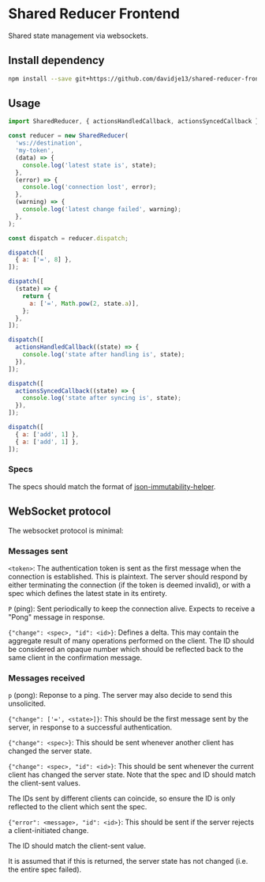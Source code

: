 # Shared Reducer Frontend

Shared state management via websockets.

## Install dependency

```bash
npm install --save git+https://github.com/davidje13/shared-reducer-frontend.git#semver:^1.0.0
```

## Usage

```javascript
import SharedReducer, { actionsHandledCallback, actionsSyncedCallback } from 'shared-reducer-frontend';

const reducer = new SharedReducer(
  'ws://destination',
  'my-token',
  (data) => {
    console.log('latest state is', state);
  },
  (error) => {
    console.log('connection lost', error);
  },
  (warning) => {
    console.log('latest change failed', warning);
  },
);

const dispatch = reducer.dispatch;

dispatch([
  { a: ['=', 8] },
]);

dispatch([
  (state) => {
    return {
      a: ['=', Math.pow(2, state.a)],
    };
  },
]);

dispatch([
  actionsHandledCallback((state) => {
    console.log('state after handling is', state);
  }),
]);

dispatch([
  actionsSyncedCallback((state) => {
    console.log('state after syncing is', state);
  }),
]);

dispatch([
  { a: ['add', 1] },
  { a: ['add', 1] },
]);
```

### Specs

The specs should match the format of
[json-immutability-helper](https://github.com/davidje13/json-immutability-helper).

## WebSocket protocol

The websocket protocol is minimal:

### Messages sent

`<token>`:
The authentication token is sent as the first message when the connection is
established. This is plaintext. The server should respond by either terminating
the connection (if the token is deemed invalid), or with a spec which defines
the latest state in its entirety.

`P` (ping):
Sent periodically to keep the connection alive. Expects to receive a "Pong"
message in response.

`{"change": <spec>, "id": <id>}`:
Defines a delta. This may contain the aggregate result of many operations
performed on the client. The ID should be considered an opaque number which
should be reflected back to the same client in the confirmation message.

### Messages received

`p` (pong):
Reponse to a ping. The server may also decide to send this unsolicited.

`{"change": ['=', <state>]}`:
This should be the first message sent by the server, in response to a
successful authentication.

`{"change": <spec>}`:
This should be sent whenever another client has changed the server state.

`{"change": <spec>, "id": <id>}`:
This should be sent whenever the current client has changed the server
state. Note that the spec and ID should match the client-sent values.

The IDs sent by different clients can coincide, so ensure the ID is only
reflected to the client which sent the spec.

`{"error": <message>, "id": <id>}`:
This should be sent if the server rejects a client-initiated change.

The ID should match the client-sent value.

It is assumed that if this is returned, the server state has not changed (i.e.
the entire spec failed).
